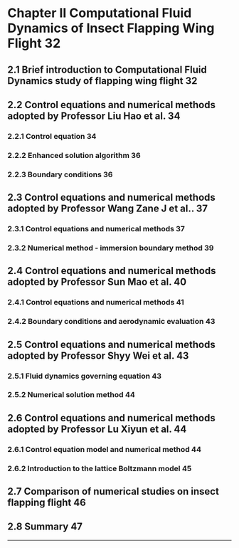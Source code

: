 ﻿# Chapter II Computational Fluid Dynamics of Insect Flapping Wing Flight		32

## 2.1 Brief introduction to Computational Fluid Dynamics study of flapping wing flight	32

## 2.2 Control equations and numerical methods adopted by Professor Liu Hao et al.	34

### 2.2.1 Control equation								34

### 2.2.2 Enhanced solution algorithm							36

### 2.2.3 Boundary conditions								36

## 2.3 Control equations and numerical methods adopted by Professor Wang Zane J et al..	37

### 2.3.1 Control equations and numerical methods					37

### 2.3.2 Numerical method - immersion boundary method					39

## 2.4 Control equations and numerical methods adopted by Professor Sun Mao et al.	40

### 2.4.1 Control equations and numerical methods					41

### 2.4.2 Boundary conditions and aerodynamic evaluation				43

## 2.5 Control equations and numerical methods adopted by Professor Shyy Wei et al.	43

### 2.5.1 Fluid dynamics governing equation						43

### 2.5.2 Numerical solution method							44

## 2.6 Control equations and numerical methods adopted by Professor Lu Xiyun et al.	44

### 2.6.1 Control equation model and numerical method					44

### 2.6.2 Introduction to the lattice Boltzmann model					45

## 2.7 Comparison of numerical studies on insect flapping flight			46

## 2.8 Summary										47
---------------------------------------------------------------------------------------------------------

